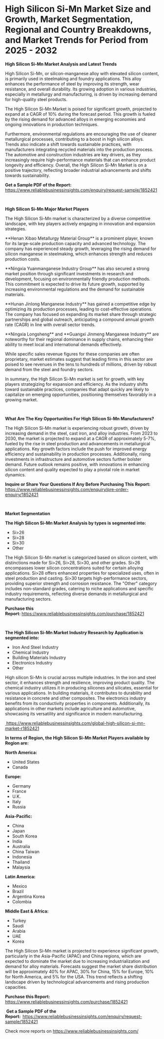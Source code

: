 <p><h1>High Silicon Si-Mn Market Size and Growth, Market Segmentation, Regional and Country Breakdowns, and Market Trends for Period from 2025 -  2032</h1></p><p><strong>High Silicon Si-Mn Market Analysis and Latest Trends</strong></p>
<p><p>High Silicon Si-Mn, or silicon-manganese alloy with elevated silicon content, is primarily used in steelmaking and foundry applications. This alloy enhances the performance of steel by improving its strength, wear resistance, and overall durability. Its growing adoption in various industries, especially in metallurgy and manufacturing, is driven by increasing demand for high-quality steel products.</p><p>The High Silicon Si-Mn Market is poised for significant growth, projected to expand at a CAGR of 10% during the forecast period. This growth is fueled by the rising demand for advanced alloys in emerging economies and ongoing innovations in production techniques. </p><p>Furthermore, environmental regulations are encouraging the use of cleaner metallurgical processes, contributing to a boost in high silicon alloys. Trends also indicate a shift towards sustainable practices, with manufacturers integrating recycled materials into the production process. The automotive and construction industries are key drivers, as they increasingly require high-performance materials that can enhance product longevity and efficiency. Overall, the High Silicon Si-Mn Market is on a positive trajectory, reflecting broader industrial advancements and shifts towards sustainability.</p></p>
<p><strong>Get a Sample PDF of the Report:&nbsp;</strong> <a href="https://www.reliablebusinessinsights.com/enquiry/request-sample/1852421?utm_campaign=1674&utm_medium=2&utm_source=Github&utm_content=ia&utm_term=03022025&utm_id=high-silicon-si-mn">https://www.reliablebusinessinsights.com/enquiry/request-sample/1852421</a></p>
<p>&nbsp;</p>
<p><strong>High Silicon Si-Mn Major Market Players</strong></p>
<p><p>The High Silicon Si-Mn market is characterized by a diverse competitive landscape, with key players actively engaging in innovation and expansion strategies. </p><p>**Henan Xibao Metallurgy Material Group** is a prominent player, known for its large-scale production capacity and advanced technology. The company has experienced steady growth, leveraging the rising demand for silicon manganese in steelmaking, which enhances strength and reduces production costs.</p><p>**Ningxia Yuanmanganese Industry Group** has also secured a strong market position through significant investments in research and development, focusing on environmentally friendly production methods. This commitment is expected to drive its future growth, supported by increasing environmental regulations and the demand for sustainable materials.</p><p>**Hunan Jinlong Manganese Industry** has gained a competitive edge by optimizing its production processes, leading to cost-effective operations. The company has focused on expanding its market share through strategic partnerships and global outreach, anticipating a compound annual growth rate (CAGR) in line with overall sector trends.</p><p>**Ningxia Longsheng** and **Guangxi Jinmeng Manganese Industry** are noteworthy for their regional dominance in supply chains, enhancing their ability to meet local and international demands effectively. </p><p>While specific sales revenue figures for these companies are often proprietary, market estimates suggest that leading firms in this sector are poised to see revenues in the tens to hundreds of millions, driven by robust demand from the steel and foundry sectors.</p><p>In summary, the High Silicon Si-Mn market is set for growth, with key players strategizing for expansion and efficiency. As the industry shifts toward sustainable practices, companies that adapt quickly are likely to capitalize on emerging opportunities, positioning themselves favorably in a growing market.</p></p>
<p>&nbsp;</p>
<p><strong>What Are The Key Opportunities For High Silicon Si-Mn Manufacturers?</strong></p>
<p><p>The High Silicon Si-Mn market is experiencing robust growth, driven by increasing demand in the steel, cast iron, and alloy industries. From 2023 to 2030, the market is projected to expand at a CAGR of approximately 5-7%, fueled by the rise in steel production and advancements in metallurgical applications. Key growth factors include the push for improved energy efficiency and sustainability in production processes. Additionally, rising investments in infrastructure and automotive sectors further bolster demand. Future outlook remains positive, with innovations in enhancing silicon content and quality expected to play a pivotal role in market dynamics.</p></p>
<p><strong>Inquire or Share Your Questions If Any Before Purchasing This Report:</strong> <a href="https://www.reliablebusinessinsights.com/enquiry/pre-order-enquiry/1852421?utm_campaign=1674&utm_medium=2&utm_source=Github&utm_content=ia&utm_term=03022025&utm_id=high-silicon-si-mn">https://www.reliablebusinessinsights.com/enquiry/pre-order-enquiry/1852421</a></p>
<p>&nbsp;</p>
<p><strong>Market Segmentation</strong></p>
<p><strong>The High Silicon Si-Mn Market Analysis by types is segmented into:</strong></p>
<p><ul><li>Si>26</li><li>Si>28</li><li>Si>30</li><li>Other</li></ul></p>
<p><p>The High Silicon Si-Mn market is categorized based on silicon content, with distinctions made for Si>26, Si>28, Si>30, and other grades. Si>26 encompasses lower silicon concentrations suited for certain alloying applications. Si>28 offers enhanced properties for specialized uses, often in steel production and casting. Si>30 targets high-performance sectors, providing superior strength and corrosion resistance. The "Other" category includes non-standard grades, catering to niche applications and specific industry requirements, reflecting diverse demands in metallurgical and manufacturing sectors.</p></p>
<p><strong>Purchase this Report:&nbsp;</strong><a href="https://www.reliablebusinessinsights.com/purchase/1852421?utm_campaign=1674&utm_medium=2&utm_source=Github&utm_content=ia&utm_term=03022025&utm_id=high-silicon-si-mn">https://www.reliablebusinessinsights.com/purchase/1852421</a></p>
<p>&nbsp;</p>
<p><strong>The High Silicon Si-Mn Market Industry Research by Application is segmented into:</strong></p>
<p><ul><li>Iron And Steel Industry</li><li>Chemical Industry</li><li>Building Materials Industry</li><li>Electronics Industry</li><li>Other</li></ul></p>
<p><p>High silicon Si-Mn is crucial across multiple industries. In the iron and steel sector, it enhances strength and resilience, improving product quality. The chemical industry utilizes it in producing silicones and silicates, essential for various applications. In building materials, it contributes to durability and resistance in concrete and other composites. The electronics industry benefits from its conductivity properties in components. Additionally, its applications in other markets include agriculture and automotive, showcasing its versatility and significance in modern manufacturing.</p></p>
<p><a href="https://www.reliablebusinessinsights.com/global-high-silicon-si-mn-market-r1852421?utm_campaign=1674&utm_medium=2&utm_source=Github&utm_content=ia&utm_term=03022025&utm_id=high-silicon-si-mn">&nbsp;https://www.reliablebusinessinsights.com/global-high-silicon-si-mn-market-r1852421</a></p>
<p><strong>In terms of Region, the High Silicon Si-Mn Market Players available by Region are:</strong></p>
<p>
    <p> <strong> North America: </strong>
        <ul>
            <li>United States</li>
            <li>Canada</li>
        </ul>
        </p> 
    <p> <strong> Europe: </strong>
        <ul>
            <li>Germany</li>
            <li>France</li>
            <li>U.K.</li>
            <li>Italy</li>
            <li>Russia</li>
        </ul>
        </p> 
    <p> <strong> Asia-Pacific: </strong>
        <ul>
            <li>China</li>
            <li>Japan</li>
            <li>South Korea</li>
            <li>India</li>
            <li>Australia</li>
            <li>China Taiwan</li>
            <li>Indonesia</li>
            <li>Thailand</li>
            <li>Malaysia</li>
        </ul>
        </p> 
    <p> <strong> Latin America: </strong>
        <ul>
            <li>Mexico</li>
            <li>Brazil</li>
            <li>Argentina Korea</li>
            <li>Colombia</li>
        </ul>
        </p> 
    <p> <strong> Middle East & Africa: </strong>
        <ul>
            <li>Turkey</li>
            <li>Saudi</li>
            <li>Arabia</li>
            <li>UAE</li>
            <li>Korea</li>
        </ul>
    </p>
    </p>
<p><p>The High Silicon Si-Mn market is projected to experience significant growth, particularly in the Asia-Pacific (APAC) and China regions, which are expected to dominate the market due to increasing industrialization and demand for alloy materials. Forecasts suggest the market share distribution will be approximately 40% for APAC, 30% for China, 15% for Europe, 10% for North America, and 5% for the USA. This trend reflects a shifting landscape driven by technological advancements and rising production capacities.</p></p>
<p><strong>Purchase this Report: </strong><a href="https://www.reliablebusinessinsights.com/purchase/1852421?utm_campaign=1674&utm_medium=2&utm_source=Github&utm_content=ia&utm_term=03022025&utm_id=high-silicon-si-mn">https://www.reliablebusinessinsights.com/purchase/1852421</a></p>
<p>&nbsp;<strong>Get a Sample PDF of the Report:&nbsp;&nbsp;</strong><a href="https://www.reliablebusinessinsights.com/enquiry/request-sample/1852421?utm_campaign=1674&utm_medium=2&utm_source=Github&utm_content=ia&utm_term=03022025&utm_id=high-silicon-si-mn">https://www.reliablebusinessinsights.com/enquiry/request-sample/1852421</a></p>
<p><strong></strong></p>
<p>Check more reports on <a href="https://www.reliablebusinessinsights.com/?utm_campaign=1674&utm_medium=2&utm_source=Github&utm_content=ia&utm_term=03022025&utm_id=high-silicon-si-mn">https://www.reliablebusinessinsights.com/</a></p>